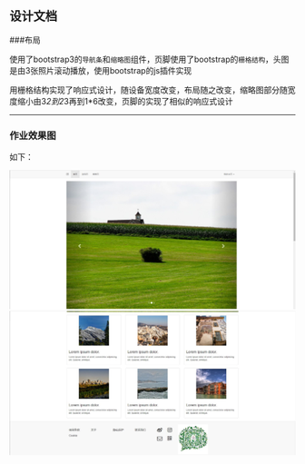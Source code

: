 设计文档
----------------

###布局

使用了bootstrap3的`导航条`和`缩略图`组件，页脚使用了bootstrap的`栅格结构`，头图是由3张照片滚动播放，使用bootstrap的js插件实现

用栅格结构实现了响应式设计，随设备宽度改变，布局随之改变，缩略图部分随宽度缩小由3*2到2*3再到1*6改变，页脚的实现了相似的响应式设计

-----------------

### 作业效果图

如下：

![sample](https://github.com/Clarity-1021/SOFT130002_lab/raw/master/lab4/images/home_1.JPG)
![sample](https://github.com/Clarity-1021/SOFT130002_lab/raw/master/lab4/images/home_2.JPG)
